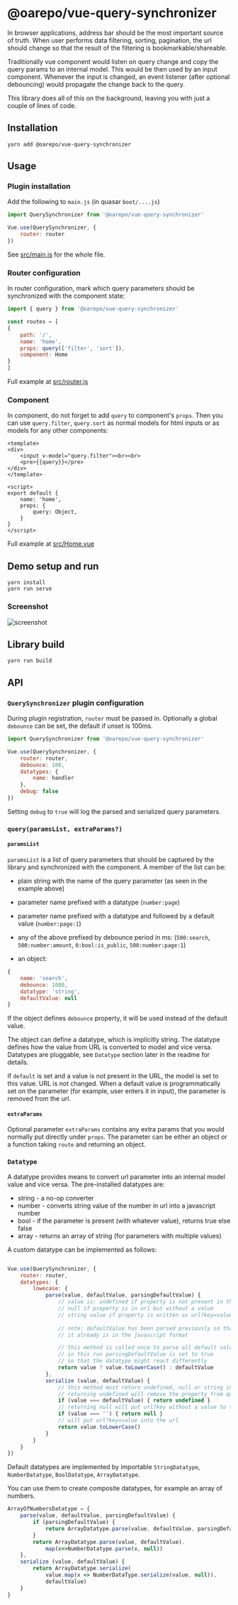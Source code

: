 # @oarepo/vue-query-synchronizer

In browser applications, address bar should be the most important source
of truth. When user performs data filtering, sorting, pagination, the url should
change so that the result of the filtering is bookmarkable/shareable.

Traditionally vue component would listen on query change and copy the
query params to an internal model. This would be then used by an input
component. Whenever the input is changed, an event listener (after optional
debouncing) would propagate the change back to the query.

This library does all of this on the background, leaving you with just
a couple of lines of code.

## Installation
```
yarn add @oarepo/vue-query-synchronizer
```

## Usage

### Plugin installation

Add the following to ``main.js`` (in quasar ``boot/....js``)

```javascript
import QuerySynchronizer from '@oarepo/vue-query-synchronizer'

Vue.use(QuerySynchronizer, {
    router: router
})
```
See [src/main.js](src/main.js) for the whole file.

### Router configuration

In router configuration, mark which query parameters should be synchronized
with the component state:

```javascript
import { query } from '@oarepo/vue-query-synchronizer'

const routes = [
{
    path: '/',
    name: 'home',
    props: query(['filter', 'sort']),
    component: Home
}
]
```
Full example at [src/router.js](src/router.js)

### Component

In component, do not forget to add ``query`` to component's ``props``. Then
you can use ``query.filter``, ``query.sort`` as normal models for
html inputs or as models for any other components:

```vue
<template>
<div>
    <input v-model="query.filter"><br><br>
    <pre>{{query}}</pre>
</div>
</template>

<script>
export default {
    name: 'home',
    props: {
        query: Object,
    }
}
</script>
```
Full example at [src/Home.vue](src/Home.vue)

## Demo setup and run
```
yarn install
yarn run serve
```

### Screenshot

![screenshot](public/screenshot.png)

## Library build
```
yarn run build
```

## API

### ``QuerySynchronizer`` plugin configuration

During plugin registration, ``router`` must be passed in. Optionally
a global ``debounce`` can be set, the default if unset is 100ms. 
 

```javascript
import QuerySynchronizer from '@oarepo/vue-query-synchronizer'

Vue.use(QuerySynchronizer, {
    router: router,
    debounce: 100,
    datatypes: {
        name: handler
    },
    debug: false
})
```

Setting ``debug`` to ``true`` will log the parsed and serialized query parameters. 

### ``query(paramsList, extraParams?)``

#### ``paramsList``

``paramsList`` is a list of query parameters that should be captured
by the library and synchronized with the component. A member of the list
can be:

   * plain string with the name of the query parameter (as seen in the example above) 

   * parameter name prefixed with a datatype (``number:page``)
   
   * parameter name prefixed with a datatype and followed by a default value
     (``number:page:1``)
     
   * any of the above prefixed by debounce period in ms: (``500:search``,
     ``500:number:amount``, ``0:bool:is_public``, ``500:number:page:1``)
     
   * an object:

```javascript
{
    name: 'search',
    debounce: 1000,
    datatype: 'string',
    defaultValue: null
}
``` 
If the object defines ``debounce`` property, it will be used instead of the default
value.

The object can define a datatype, which is implicitly string. The datatype
defines how the value from URL is converted to model and vice versa. Datatypes
are pluggable, see ``Datatype`` section later in the readme for details. 

If ``default`` is set and a value is not present in the URL, the model
is set to this value. URL is not changed. When a default value is 
programmatically set on the parameter (for example, user enters it in input),
the parameter is removed from the url.  

#### ``extraParams``

Optional parameter ``extraParams`` contains any extra params 
that you would normally put directly under ``props``.
The parameter can be either an object or a function taking ``route`` and 
returning an object.

### ``Datatype``

A datatype provides means to convert url parameter into an internal model
value and vice versa. The pre-installed datatypes are:
   * string - a no-op converter
   * number - converts string value of the number in url into a javascript number
   * bool - if the parameter is present (with whatever value), returns true else false
   * array - returns an array of string (for parameters with multiple values)
   
A custom datatype can be implemented as follows:

```javascript

Vue.use(QuerySynchronizer, {
    router: router,
    datatypes: {
        lowecase: {
            parse(value, defaultValue, parsingDefaultValue) {
                // value is: undefined if property is not present in the url
                // null if property is in url but without a value
                // string value if property is written as url?key=value
 
                // note: defaultValue has been parsed previously so that
                // it already is in the javascript format

                // this method is called once to parse all default values,
                // in this run parsingDefaultValue is set to true
                // so that the datatype might react differently
                return value ? value.toLowerCase() : defaultValue 
            },
            serialize (value, defaultValue) {
                // this method must return undefined, null or string instance
                // returning undefined will remove the property from query
                if (value === defaultValue) { return undefined }
                // returning null will put url?key without a value to the url
                if (value === '') { return null }
                // will put url?key=value into the url
                return value.toLowerCase()
            }
        }
    }
})

```

Default datatypes are implemented by importable ``StringDatatype``, 
``NumberDatatype``, ``BoolDatatype``, ``ArrayDatatype``.

You can use them to create composite datatypes, for example an array
of numbers.

```javascript
ArrayOfNumbersDatatype = {
    parse(value, defaultValue, parsingDefaultValue) {
        if (parsingDefaultValue) {
            return ArrayDatatype.parse(value, defaultValue, parsingDefaultValue)
        }
        return ArrayDatatype.parse(value, defaultValue).
            map(x=>NumberDatatype.parse(x, null))
    },
    serialize (value, defaultValue) {
        return ArrayDatatype.serialize(
            value.map(x => NumberDataType.serialize(value, null)),
            defaultValue)
    }
}
```
